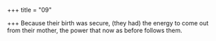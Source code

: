 +++
title = "09"

+++
Because their birth was secure, (they had) the energy to come out from  their mother,
the power that now as before follows them.